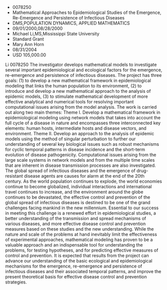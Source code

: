
* 0078250
* Mathematical Approaches to Epidemiological Studies of the Emergence, Re-Emergence and Persistence of Infectious Diseases
* DMS,POPULATION DYNAMICS, APPLIED MATHEMATICS
* 09/01/2000,08/28/2000
* Michael Li,MS,Mississippi State University
* Standard Grant
* Mary Ann Horn
* 08/31/2004
* USD 105,000.00

Li 0078250 The investigator develops mathematical models to investigate several
important epidemiological and ecological factors for the emergence, re-emergence
and persistence of infectious diseases. The project has three goals: (1) to
develop a new mathematical framework in epidemiological modeling that links the
human population to its environment, (2) to introduce and develop a new
mathematical approach to the analysis of epidemic models, (3) to stimulate
mathematical development of more effective analytical and numerical tools for
resolving important computational issues arising from the model analysis. The
work is carried out along two main themes: Theme I. Develop a mathematical
framework in epidemiological modeling using network models that takes into
account the full cycle of a disease in nature and encompasses three
interconnected key elements: human hosts, intermediate hosts and disease
vectors, and environment. Theme II. Develop an approach to the analysis of
epidemic models using the method of singular perturbation to further our
understanding of several key biological issues such as robust mechanisms for
cyclic temporal patterns in disease incidence and the short-term evolution of
disease pathogenicity. Computational issues arising from the large scale systems
in network models and from the multiple time scales that are inherent in disease
transmission processes are also investigated. The global spread of infectious
diseases and the emergence of drug-resistant disease agents are causes for alarm
at the end of the 20th century. As the world population continues to explode,
the world economies continue to become globalized, individual interactions and
international travel continues to increase, and the environment around the globe
continues to be devastated, the effective control and prevention of the global
spread of infectious diseases is destined to be one of the grand challenges
facing mankind in the new millennium. Essential to our success in meeting this
challenge is a renewed effort in epidemiological studies, a better understanding
of the transmission and spread mechanisms of various diseases, and more
effective disease control and prevention measures based on these studies and the
new understanding. While the nature and scale of the problems at hand inevitably
limit the effectiveness of experimental approaches, mathematical modeling has
proven to be a valuable approach and an indispensable tool for understanding the
problems, for testing hypotheses, and for predicting effective measures of
control and prevention. It is expected that results from the project can advance
our understanding of the basic ecological and epidemiological mechanisms for the
emergence, re-emergence and persistence of infectious diseases and their
associated temporal patterns, and improve the present theoretical basis for
effective disease control and prevention strategies.



